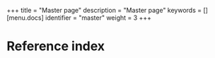 +++
title = "Master page"
description = "Master page"
keywords = []
[menu.docs]
identifier = "master"
weight = 3
+++

# Reference index
